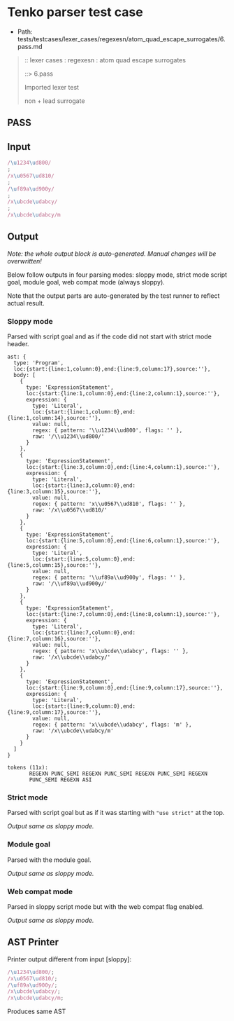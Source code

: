 # Tenko parser test case

- Path: tests/testcases/lexer_cases/regexesn/atom_quad_escape_surrogates/6.pass.md

> :: lexer cases : regexesn : atom quad escape surrogates
>
> ::> 6.pass
>
> Imported lexer test
>
> non + lead surrogate

## PASS

## Input

`````js
/\u1234\ud800/
;
/x\u0567\ud810/
;
/\uf89a\ud900y/
;
/x\ubcde\udabcy/
;
/x\ubcde\udabcy/m
`````

## Output

_Note: the whole output block is auto-generated. Manual changes will be overwritten!_

Below follow outputs in four parsing modes: sloppy mode, strict mode script goal, module goal, web compat mode (always sloppy).

Note that the output parts are auto-generated by the test runner to reflect actual result.

### Sloppy mode

Parsed with script goal and as if the code did not start with strict mode header.

`````
ast: {
  type: 'Program',
  loc:{start:{line:1,column:0},end:{line:9,column:17},source:''},
  body: [
    {
      type: 'ExpressionStatement',
      loc:{start:{line:1,column:0},end:{line:2,column:1},source:''},
      expression: {
        type: 'Literal',
        loc:{start:{line:1,column:0},end:{line:1,column:14},source:''},
        value: null,
        regex: { pattern: '\\u1234\\ud800', flags: '' },
        raw: '/\\u1234\\ud800/'
      }
    },
    {
      type: 'ExpressionStatement',
      loc:{start:{line:3,column:0},end:{line:4,column:1},source:''},
      expression: {
        type: 'Literal',
        loc:{start:{line:3,column:0},end:{line:3,column:15},source:''},
        value: null,
        regex: { pattern: 'x\\u0567\\ud810', flags: '' },
        raw: '/x\\u0567\\ud810/'
      }
    },
    {
      type: 'ExpressionStatement',
      loc:{start:{line:5,column:0},end:{line:6,column:1},source:''},
      expression: {
        type: 'Literal',
        loc:{start:{line:5,column:0},end:{line:5,column:15},source:''},
        value: null,
        regex: { pattern: '\\uf89a\\ud900y', flags: '' },
        raw: '/\\uf89a\\ud900y/'
      }
    },
    {
      type: 'ExpressionStatement',
      loc:{start:{line:7,column:0},end:{line:8,column:1},source:''},
      expression: {
        type: 'Literal',
        loc:{start:{line:7,column:0},end:{line:7,column:16},source:''},
        value: null,
        regex: { pattern: 'x\\ubcde\\udabcy', flags: '' },
        raw: '/x\\ubcde\\udabcy/'
      }
    },
    {
      type: 'ExpressionStatement',
      loc:{start:{line:9,column:0},end:{line:9,column:17},source:''},
      expression: {
        type: 'Literal',
        loc:{start:{line:9,column:0},end:{line:9,column:17},source:''},
        value: null,
        regex: { pattern: 'x\\ubcde\\udabcy', flags: 'm' },
        raw: '/x\\ubcde\\udabcy/m'
      }
    }
  ]
}

tokens (11x):
       REGEXN PUNC_SEMI REGEXN PUNC_SEMI REGEXN PUNC_SEMI REGEXN
       PUNC_SEMI REGEXN ASI
`````

### Strict mode

Parsed with script goal but as if it was starting with `"use strict"` at the top.

_Output same as sloppy mode._

### Module goal

Parsed with the module goal.

_Output same as sloppy mode._

### Web compat mode

Parsed in sloppy script mode but with the web compat flag enabled.

_Output same as sloppy mode._

## AST Printer

Printer output different from input [sloppy]:

````js
/\u1234\ud800/;
/x\u0567\ud810/;
/\uf89a\ud900y/;
/x\ubcde\udabcy/;
/x\ubcde\udabcy/m;
````

Produces same AST
